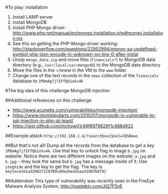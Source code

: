 #To play: installation
1. Install LAMP server
2. Install MongoDB
3. Install PHP-Mongo driver: http://www.php.net/manual/en/mongo.installation.php#mongo.installation.nix
4. See this on getting the PHP-Mongo driver working: http://stackoverflow.com/questions/22952994/mongo-so-undefined-symbol-php-json-encode-in-unknown-on-line-0-after-instal
5. Unzip `mongo_data.zip` and move files (`financials*`) to MongoDB data directory (e.g., `/usr/local/var/mongodb`) to the MongoDB data directory
6. Move the files in the ~/www in the VM to the `www` folder
7. Change one of the text records in the `news` collection of the `financials` database to `JPDmAg7j7IFfQb1oSv4k`

#The big idea of this challenge
MongoDB injection

##Additional references on this challenge
* http://www.acunetix.com/vulnerabilities/mongodb-injection/
* https://www.idontplaydarts.com/2010/07/mongodb-is-vulnerable-to-sql-injection-in-php-at-least/
* https://gist.github.com/mchow01/49f8979829f1c488d922

##Example attack
`http://192.168.1.4/?searchbox[$ne]=CBSNews`

##But that's not all!
Dump all the records from the database to get a key `JPDmAg7j7IFfQb1oSv4k`.  Use that key to unlock flag in image `b.jpg` on website.  Notice there are two different images on the website: `a.jpg` and `b.jpg` --they look the same but `b.jpg` has a message inside of it.  Use `steghide` and the key to get the flag.  The key is `key{ece161ad20027219789c00e26ed2eaa31907b8f9}`

##Addendum
This type of vulnerability was recently seen in the FireEye Malware Analysis System, http://pastebin.com/JiQ7F5nE